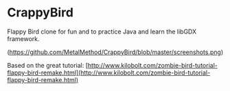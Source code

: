 # CrappyBird
Flappy Bird clone for fun and to practice Java and learn the libGDX framework.

(https://github.com/MetalMethod/CrappyBird/blob/master/screenshots.png)

Based on the great tutorial:
[http://www.kilobolt.com/zombie-bird-tutorial-flappy-bird-remake.html](http://www.kilobolt.com/zombie-bird-tutorial-flappy-bird-remake.html)

